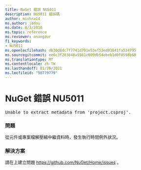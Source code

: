 ```yaml
---
title: NuGet 錯誤 NU5011
description: NU5011 錯誤碼
author: mishra14
ms.author: jodou
ms.date: 8/3/2018
ms.topic: reference
ms.reviewer: anangaur
f1_keywords:
- NU5011
ms.openlocfilehash: db30d8dc7f7741d701e53ef52ed03841fa524795
ms.sourcegitcommit: ee6c3f203648a5561c809db54ebeb1d0f0598b68
ms.translationtype: MT
ms.contentlocale: zh-TW
ms.lasthandoff: 01/26/2021
ms.locfileid: "98779779"
---
```

# <a name="nuget-error-nu5011"></a>NuGet 錯誤 NU5011
<pre>Unable to extract metadata from 'project.csproj'.</pre>

### <a name="issue"></a>問題

從元件或專案檔解壓縮中繼資料時，發生執行時間例外狀況。


### <a name="solution"></a>解決方案

請在上建立問題 https://github.com/NuGet/Home/issues 。

